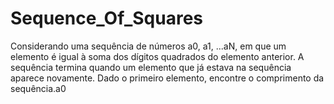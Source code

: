 # Sequence_Of_Squares
Considerando uma sequência de números a0, a1, ...aN, em que um elemento é igual à soma dos dígitos quadrados do elemento anterior. A sequência termina quando um elemento que já estava na sequência aparece novamente.  Dado o primeiro elemento, encontre o comprimento da sequência.a0

